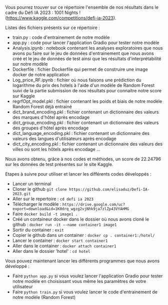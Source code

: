 Vous pourrez trouver sur ce répertoire l'ensemble de nos résultats dans le cadre du Défi IA 2023 : 1001 Nights ! (https://www.kaggle.com/competitions/defi-ia-2023).

Listes des fichiers présents sur ce répertoire : 
* train.py : code d'entrainement de notre modèle
* app.py : code pour lancer l'application Gradio pour tester notre modèle 
* Analysis.ipynb : notebook contenant les analyses exploratoires que nous avons pu faire sur le jeu de données d'entrainement que nous avons créé et le jeu de données de test ainsi que les résultats d'interprétabilité sur notre modèle
* Dockerfile : fichier Dockerfile qui permet de construire une image docker de notre application
* Log_price_RF.ipynb : fichier où nous faisons une prédiction du logarithme du prix des hotels à l'aide d'un modèle de Random Forest suivi de la partie submission de nos résultats pour connaitre notre score sur Kaggle  
* regrfOpt_model.pkl : fichier contenant les poids et biais de notre modèle Random Forest déjà entrainé
* dict_brand_encoding.pkl : fichier contenant un dictionnaire des valeurs des marques d'hôtel après encodage
* dict_group_encoding.pkl : fichier contenant un dictionnaire des valeurs des groupes d'hôtel après encodage
* dict_language_encoding.pkl : fichier contenant un dictionnaire des valeurs des langues d'utilisateurs après encodage
* dict_city_encoding.pkl : fichier contenant un dictionnaire des valeurs des villes où sont les hôtels après encodage
...

Nous avons obtenu, grâce à nos codes et méthodes, un score de 22.24796 sur les données de test présentes sur le site Kaggle.

Etapes à suivre pour utiliser et lancer les différents codes développés : 

* Lancer un terminal  
* Cloner le github `git clone https://github.com/elisaduz/Defi-IA-2023.git`
* Aller sur le repertoire : `cd defi ia 2023`
* Télécharger le modèle : `https://drive.google.com/uc?export=download&id=1K0drq_wgzg2vjNhk9ja7zlZp43VYAHMG`
* Faire `docker build -t image1 .`
* Créé un containeur docker dans le dossier où nous avons cloné le github : `docker run -it –-name container1 image1`
* Sortir du container : `exit` 
* Copier le github dans un container : `docker cp . container1:/hotel/`
* Lancer le container : `docker start container1`
* Aller dans le container : `docker attach container1`
* Aller dans le dossier 'hotel' : `cd hotel`

Vous pouvez maintenant lancer les différents programmes que nous avons développé : 

* Faire `python app.py` si vous voulez lancer l'application Gradio pour tester notre modèle en choisissant vous même les paramètres de votre utilisateur
* Faire `python train.py` si vous voulez lancer le code d'entrainement de notre modèle (Random Forest)
